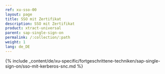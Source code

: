 ```yaml
---
ref: xu-sso-00
layout: page
title: SSO mit Zertifikat
description: SSO mit Zertifikat
product: xtract-universal
parent: sap-single-sign-on
permalink: /:collection/:path
weight: 1
lang: de_DE
---
```

{% include _content/de/xu-specific/fortgeschrittene-techniken/sap-single-sign-on/sso-mit-kerberos-snc.md %}



